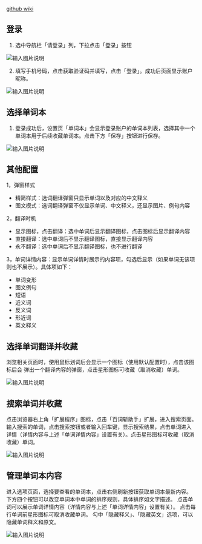 [github wiki](https://github.com/marmot-z/baicizhan-helper/wiki/%E4%BD%BF%E7%94%A8%E6%89%8B%E5%86%8C)

## 登录

1. 选中导航栏「请登录」列，下拉点击「登录」按钮

![输入图片说明](https://foruda.gitee.com/images/1703254526772449892/59e3902e_7654655.png 'login1.png')

2. 填写手机号码，点击获取验证码并填写，点击「登录」。成功后页面显示账户昵称。

![输入图片说明](https://foruda.gitee.com/images/1703254552783028482/35e4acfc_7654655.png 'login2.png')

## 选择单词本

1. 登录成功后，设置页「单词本」会显示登录账户的单词本列表，选择其中一个单词本用于后续收藏单词本。点击下方「保存」按钮进行保存。

![输入图片说明](https://foruda.gitee.com/images/1703254575519759003/07b7e63e_7654655.png 'select-workbook.png')

## 其他配置

1，弹窗样式

- 精简样式：选词翻译弹窗只显示单词以及对应的中文释义
- 图文模式：选词翻译弹窗不仅显示单词、中文释义，还显示图片、例句内容

2，翻译时机

- 显示图标，点击翻译：选中单词后显示翻译图标，点击图标后显示翻译内容
- 直接翻译：选中单词后不显示翻译图标，直接显示翻译内容
- 永不翻译：选中单词后不显示翻译图标，也不进行翻译

3，单词详情内容：显示单词详情时展示的内容项，勾选后显示（如果单词无该项则也不展示）。具体项如下：

- 单词变形
- 图文例句
- 短语
- 近义词
- 反义词
- 形近词
- 英文释义

## 选择单词翻译并收藏

浏览相关页面时，使用鼠标划词后会显示一个图标（使用默认配置时），点击该图标后会 弹出一个翻译内容的弹窗，点击星形图标可收藏（取消收藏）单词。

![输入图片说明](https://foruda.gitee.com/images/1703254747902933760/d210580f_7654655.gif 'translate.gif')

## 搜索单词并收藏

点击浏览器右上角「扩展程序」图标，点击「百词斩助手」扩展，进入搜索页面。 输入搜索的单词，点击搜索按钮或者输入回车键，显示搜索结果，点击单词进入 详情（详情内容与上述「单词详情内容」设置有关）。点击星形图标可收藏（取消收藏）单词。

![输入图片说明](https://foruda.gitee.com/images/1703254640672818214/0336169d_7654655.gif 'search-word.gif')

## 管理单词本内容

进入选项页面，选择要查看的单词本，点击右侧刷新按钮获取单词本最新内容。 下方四个按钮可以改变单词本中单词的排序规则，具体排序如文字描述。 点击单词可以展示单词详情内容（详情内容与上述「单词详情内容」设置有关）。 点击每行单词前星形图标可取消收藏单词。 勾中「隐藏释义」、「隐藏英文」选项，可以隐藏单词释义和原文。

![输入图片说明](https://foruda.gitee.com/images/1703254665182265109/42febb3c_7654655.gif 'manage-wordbook.gif')
